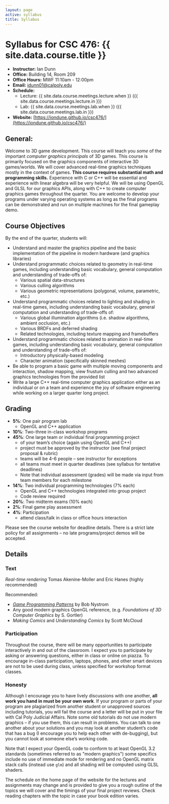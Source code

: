 ```yaml
---
layout: page
active: syllabus
title: Syllabus
---
```



# Syllabus for CSC 476: {{ site.data.course.title }}

* **Instructor:** Ian Dunn
* **Office:** Building 14, Room 209
* **Office Hours:** MWF 11:10am - 12:00pm
* **Email:** idunn01@calpoly.edu
* **Schedule:**
  * Lecture: {{ site.data.course.meetings.lecture.when }} ({{ site.data.course.meetings.lecture.in }})
  * Lab: {{ site.data.course.meetings.lab.when }} ({{ site.data.course.meetings.lab.in }})
* **Website:** [https://iondune.github.io/csc476/](https://iondune.github.io/csc476/)



## General:

Welcome to 3D game development.
This course will teach you *some* of the important *computer graphics principals* of 3D games.
This course is primarily focused on the graphics components of interactive 3D games/worlds.
We will cover advanced real-time graphics techniques mostly in the context of games.
**This course requires substantial math and programming skills.**
Experience with C or C++ will be essential and experience with linear algebra will be very helpful.
We will be using OpenGL and GLSL for our graphics APIs, along with C++ to create computer graphics games throughout the quarter.
You are welcome to develop your programs under varying operating systems
as long as the final programs can be demonstrated and run on multiple machines for the final gameplay demo.



## Course Objectives

By the end of the quarter, students will:

- Understand and master the graphics pipeline and the basic implementation of the
  pipeline in modern hardware (and graphics libraries)
- Understand programmatic choices related to geometry in real-time games,
  including understanding basic vocabulary, general computation and understanding
  of trade-offs of:
  - Various spatial data-structures
  - Various culling algorithms
  - Various geometric representations (polygonal, volume, parametric, etc.)
- Understand programmatic choices related to lighting and shading in real-time
  games, including understanding basic vocabulary, general computation and
  understanding of trade-offs of:
  - Various global illumination algorithms (i.e. shadow algorithms, ambient
    occlusion, etc.)
  - Various BRDFs and deferred shading
  - Related technologies, including texture mapping and framebuffers
- Understand programmatic choices related to animation in real-time games,
  including understanding basic vocabulary, general computation and understanding
  of trade-offs of:
  - Introductory physically-based modeling
  - Character animation (specifically skinned meshes)
- Be able to program a basic game with multiple moving components and
  interaction, shadow mapping, view frustum culling and two advanced graphics
  technologies from the provided list
- Write a large C++ real-time computer graphics application either as an individual
  or on a team and experience the joy of software engineering while working on a
  larger quarter long project.



## Grading

- **5%**: One pair program lab
  - OpenGL and C++ application
- **10%**: Two-three in-class workshop programs
- **45%**: One large team or individual final programming project
  - of your team’s choice (again using OpenGL and C++)
  - project must be approved by the instructor (see final project proposal & rubric)
  - teams will be 4-6 people – see instructor for exceptions
  - all teams must meet in quarter deadlines (see syllabus for tentative deadlines)
  - Note that individual assessment (grades) will be made via input from team members for each milestone
- **14%**: Two individual programming technologies (7% each)
  - OpenGL and C++ technologies integrated into group project
  - Code review required
- **20%**: Two midterm exams (10% each)
- **2%**: Final game play assessment
- **4%**: Participation
  - attend class/talk in class or office hours interaction

Please see the course website for deadline details.
There is a strict late policy for all assignments – no late programs/project demos will be accepted.



## Details

### Text

*Real-time rendering* Tomas Akenine-Moller and Eric Hanes (highly recommended)

Recommended:

- [*Game Programming Patterns*](http://gameprogrammingpatterns.com/contents.html) by Bob Nystrom
- Any good modern graphics OpenGL reference, (e.g. *Foundations of 3D Computer Graphics* by S. Gortler)
- *Making Comics* and *Understanding Comics* by Scott McCloud

### Participation

Throughout the course, there will be many opportunities to participate interactively in and out of the classroom.
I expect you to participate by asking or answering questions, either in class or online on piazza.
To encourage in-class participation, laptops, phones, and other smart devices are not to be used during class, unless specified for workshop format classes.

### Honesty

Although I encourage you to have lively discussions with one another, **all work you hand in must be your own work**.
If your program or parts of your program are plagiarized from another student or unapproved sources including tutorials,
you will fail the course and a letter will be put in your file with Cal Poly Judicial Affairs.
Note some old tutorials do not use modern graphics – if you use them, this can result in problems.
You can talk to one another about your solutions and you may look at another student’s code that has a bug
(I encourage you to help each other with de-bugging), but you cannot look at someone else’s working code.

Note that I expect your OpenGL code to conform to at least OpenGL 3.2 standards (sometimes referred to as "modern graphics")
some specifics include no use of immediate mode for rendering and no OpenGL matrix stack calls (instead use `glm`)
and all shading will be computed using GLSL shaders.

The schedule on the home page of the website for the lectures and assignments may change
and is provided to give you a rough outline of the topics we will cover and the timings of your final project reviews.
Check reading chapters with the topic in case your book edition varies.
